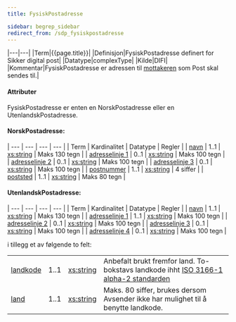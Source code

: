 ```yaml
---
title: FysiskPostadresse  

sidebar: begrep_sidebar
redirect_from: /sdp_fysiskpostadresse
---
```


|---|---|
|Term|{{page.title}}|
|Definisjon|FysiskPostadresse definert for Sikker digital post|
|Datatype|complexType|
|Kilde|DIFI|
|Kommentar|FysiskPostadresse er adressen til [mottakeren]({{site.baseurl}}/resources/begrep/felles/Mottaker) som Post skal sendes til.|

#### Attributer

FysiskPostadresse er enten en NorskPostadresse eller en
UtenlandskPostadresse.

#### NorskPostadresse:

| --- | --- | --- | --- |
| Term | Kardinalitet | Datatype | Regler |
| [navn](http://www.w3.org/TR/xmlschema-2/#string)           | 1..1         | [xs:string](http://www.w3.org/TR/xmlschema-2/#string) | Maks 130 tegn |
| [adresselinje 1](http://www.w3.org/TR/xmlschema-2/#string) | 0..1         | [xs:string](http://www.w3.org/TR/xmlschema-2/#string) | Maks 100 tegn |
| [adresselinje 2](http://www.w3.org/TR/xmlschema-2/#string) | 0..1         | [xs:string](http://www.w3.org/TR/xmlschema-2/#string) | Maks 100 tegn |
| [adresselinje 3](http://www.w3.org/TR/xmlschema-2/#string) | 0..1         | [xs:string](http://www.w3.org/TR/xmlschema-2/#string) | Maks 100 tegn |
| [postnummer](http://www.w3.org/TR/xmlschema-2/#string)     | 1..1         | [xs:string](http://www.w3.org/TR/xmlschema-2/#string) | 4 siffer      |
| [poststed](http://www.w3.org/TR/xmlschema-2/#string)       | 1..1         | [xs:string](http://www.w3.org/TR/xmlschema-2/#string) | Maks 80 tegn  |

#### UtenlandskPostadresse:

| --- | --- | --- | --- |
| Term | Kardinalitet | Datatype | Regler |
| [navn](http://www.w3.org/TR/xmlschema-2/#string)           | 1..1         | [xs:string](http://www.w3.org/TR/xmlschema-2/#string) | Maks 130 tegn |
| [adresselinje 1](http://www.w3.org/TR/xmlschema-2/#string) | 1..1         | [xs:string](http://www.w3.org/TR/xmlschema-2/#string) | Maks 100 tegn |
| [adresselinje 2](http://www.w3.org/TR/xmlschema-2/#string) | 0..1         | [xs:string](http://www.w3.org/TR/xmlschema-2/#string) | Maks 100 tegn |
| [adresselinje 3](http://www.w3.org/TR/xmlschema-2/#string) | 0..1         | [xs:string](http://www.w3.org/TR/xmlschema-2/#string) | Maks 100 tegn |
| [adresselinje 4](http://www.w3.org/TR/xmlschema-2/#string) | 0..1         | [xs:string](http://www.w3.org/TR/xmlschema-2/#string) | Maks 100 tegn |

i tillegg et av følgende to felt:

|                                                      |      |                                                       |                                                                                                                                         |
| --- | --- | --- | --- |
| [landkode](http://www.w3.org/TR/xmlschema-2/#string) | 1..1 | [xs:string](http://www.w3.org/TR/xmlschema-2/#string) | Anbefalt brukt fremfor land. To-bokstavs landkode ihht [ISO 3166-1 alpha-2 standarden](http://en.wikipedia.org/wiki/ISO_3166-1_alpha-2) |
| [land](http://www.w3.org/TR/xmlschema-2/#string)     | 1..1 | [xs:string](http://www.w3.org/TR/xmlschema-2/#string) | Maks. 80 siffer, brukes dersom Avsender ikke har mulighet til å benytte landkode.                                                       |
